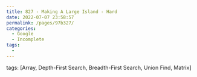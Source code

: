 ```yaml
---
title: 827 - Making A Large Island - Hard
date: 2022-07-07 23:58:57
permalink: /pages/97b327/
categories:
  - Google
  - Incomplete
tags:
  - 
---
```

tags: [Array, Depth-First Search, Breadth-First Search, Union Find, Matrix]